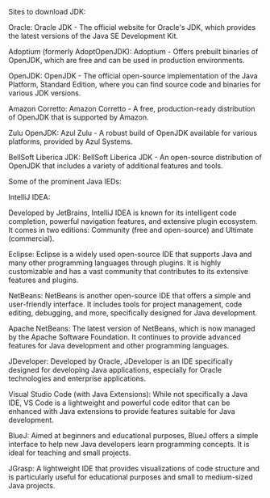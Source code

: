 Sites to download JDK:

Oracle:
Oracle JDK - The official website for Oracle's JDK, which provides the latest versions of the Java SE Development Kit.

Adoptium (formerly AdoptOpenJDK):
Adoptium - Offers prebuilt binaries of OpenJDK, which are free and can be used in production environments.

OpenJDK:
OpenJDK - The official open-source implementation of the Java Platform, Standard Edition, where you can find source code and binaries for various JDK versions.

Amazon Corretto:
Amazon Corretto - A free, production-ready distribution of OpenJDK that is supported by Amazon.

Zulu OpenJDK:
Azul Zulu - A robust build of OpenJDK available for various platforms, provided by Azul Systems.

BellSoft Liberica JDK:
BellSoft Liberica JDK - An open-source distribution of OpenJDK that includes a variety of additional features and tools.






Some of the prominent Java IEDs:

IntelliJ IDEA:

Developed by JetBrains, IntelliJ IDEA is known for its intelligent code completion, powerful navigation features, and extensive plugin ecosystem. It comes in two editions: Community (free and open-source) and Ultimate (commercial).

Eclipse:
Eclipse is a widely used open-source IDE that supports Java and many other programming languages through plugins. It is highly customizable and has a vast community that contributes to its extensive features and plugins.

NetBeans:
NetBeans is another open-source IDE that offers a simple and user-friendly interface. It includes tools for project management, code editing, debugging, and more, specifically designed for Java development.

Apache NetBeans:
The latest version of NetBeans, which is now managed by the Apache Software Foundation. It continues to provide advanced features for Java development and other programming languages.

JDeveloper:
Developed by Oracle, JDeveloper is an IDE specifically designed for developing Java applications, especially for Oracle technologies and enterprise applications.

Visual Studio Code (with Java Extensions):
While not specifically a Java IDE, VS Code is a lightweight and powerful code editor that can be enhanced with Java extensions to provide features suitable for Java development.

BlueJ:
Aimed at beginners and educational purposes, BlueJ offers a simple interface to help new Java developers learn programming concepts. It is ideal for teaching and small projects.

JGrasp:
A lightweight IDE that provides visualizations of code structure and is particularly useful for educational purposes and small to medium-sized Java projects.
